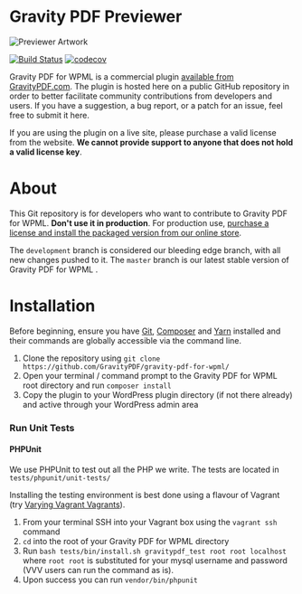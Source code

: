 Gravity PDF Previewer
==========================

![Previewer Artwork](https://resources.gravitypdf.com/uploads/edd/2017/08/cover-artwork-1.png)

[![Build Status](https://travis-ci.org/GravityPDF/gravity-pdf-for-wpml.svg?branch=development)](https://travis-ci.org/GravityPDF/gravity-pdf-for-wpml) [![codecov](https://codecov.io/gh/GravityPDF/gravity-pdf-for-wpml/branch/development/graph/badge.svg)](https://codecov.io/gh/GravityPDF/gravity-pdf-for-wpml)

Gravity PDF for WPML is a commercial plugin [available from GravityPDF.com](https://gravitypdf.com/shop/wpml-add-on/). The plugin is hosted here on a public GitHub repository in order to better facilitate community contributions from developers and users. If you have a suggestion, a bug report, or a patch for an issue, feel free to submit it here.

If you are using the plugin on a live site, please purchase a valid license from the website. **We cannot provide support to anyone that does not hold a valid license key**.

# About

This Git repository is for developers who want to contribute to Gravity PDF for WPML. **Don't use it in production**. For production use, [purchase a license and install the packaged version from our online store](https://gravitypdf.com/shop/wpml-add-on/).

The `development` branch is considered our bleeding edge branch, with all new changes pushed to it. The `master` branch is our latest stable version of Gravity PDF for WPML .

# Installation

Before beginning, ensure you have [Git](https://git-scm.com/), [Composer](https://getcomposer.org/) and [Yarn](https://yarnpkg.com/en/docs/install) installed and their commands are globally accessible via the command line.

1. Clone the repository using `git clone https://github.com/GravityPDF/gravity-pdf-for-wpml/`
1. Open your terminal / command prompt to the Gravity PDF for WPML root directory and run `composer install`
1. Copy the plugin to your WordPress plugin directory (if not there already) and active through your WordPress admin area

### Run Unit Tests

#### PHPUnit

We use PHPUnit to test out all the PHP we write. The tests are located in `tests/phpunit/unit-tests/`

Installing the testing environment is best done using a flavour of Vagrant (try [Varying Vagrant Vagrants](https://github.com/Varying-Vagrant-Vagrants/VVV)).

1. From your terminal SSH into your Vagrant box using the `vagrant ssh` command
2. `cd` into the root of your Gravity PDF for WPML directory
3. Run `bash tests/bin/install.sh gravitypdf_test root root localhost` where `root root` is substituted for your mysql username and password (VVV users can run the command as is).
4. Upon success you can run `vendor/bin/phpunit`
